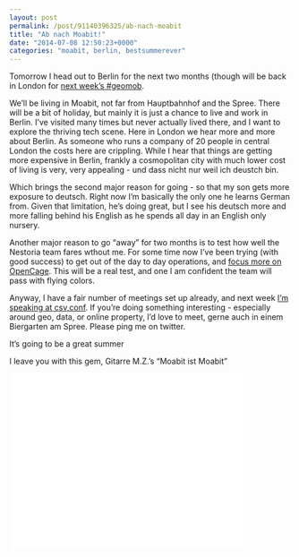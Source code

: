 ```yaml
---
layout: post
permalink: /post/91140396325/ab-nach-moabit
title: "Ab nach Moabit!"
date: "2014-07-08 12:50:23+0000"
categories: "moabit, berlin, bestsummerever"
---
```

Tomorrow I head out to Berlin for the next two months (though will be back in London for <a href="http://geomobldn.org/post/86215066805/july-17th-geomob-lineup">next week&rsquo;s #geomob</a>.


We&rsquo;ll be living in Moabit, not far from Hauptbahnhof and the Spree. There will be a bit of holiday, but mainly it is just a chance to live and work in Berlin. I&rsquo;ve visited many times but never actually lived there, and I want to explore the thriving tech scene. Here in London we hear more and more about Berlin. As someone who runs a company of 20 people in central London the costs here are crippling. While I hear that things are getting more expensive in Berlin, frankly a cosmopolitan city with much lower cost of living is very, very appealing - und dass nicht nur weil ich deustch bin.


Which brings the second major reason for going - so that my son gets more exposure to deutsch. Right now I&rsquo;m basically the only one he learns German from. Given that limitation, he&rsquo;s doing great, but I see his deutsch more and more falling behind his English as he spends all day in an English only nursery.


Another major reason to go &ldquo;away&rdquo; for two months is to test how well the Nestoria team fares wthout me. For some time now I&rsquo;ve been trying (with good success) to get out of the day to day operations, and <a href="http://freyfogle.tumblr.com/post/90803304030/starting-a-long-journey">focus more on OpenCage</a>. This will be a real test, and one I am confident the team will pass with flying colors.


Anyway, I have a fair number of meetings set up already, and next week <a href="http://csvconf.com/#freyfogle">I&rsquo;m speaking at csv,conf</a>. If you&rsquo;re doing something interesting - especially around geo, data, or online property, I&rsquo;d love to meet, gerne auch in einem Biergarten am Spree. Please ping me on twitter.


It&rsquo;s going to be a great summer


I leave you with this gem, Gitarre M.Z.&rsquo;s &ldquo;Moabit ist Moabit&rdquo;


<iframe frameborder="0" height="315" src="//www.youtube.com/embed/2qBp4S0WDW0" width="420"></iframe>
